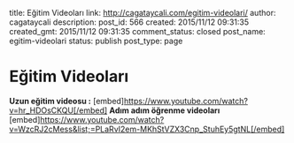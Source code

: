 title: Eğitim Videoları
link: http://cagataycali.com/egitim-videolari/
author: cagataycali
description: 
post_id: 566
created: 2015/11/12 09:31:35
created_gmt: 2015/11/12 09:31:35
comment_status: closed
post_name: egitim-videolari
status: publish
post_type: page

# Eğitim Videoları

**Uzun eğitim videosu :** [embed]https://www.youtube.com/watch?v=hr_HDOsCKQU[/embed] **Adım adım öğrenme videoları** [embed]https://www.youtube.com/watch?v=WzcRJ2cMess&list;=PLaRvI2em-MKhStVZX3Cnp_StuhEy5gtNL[/embed]